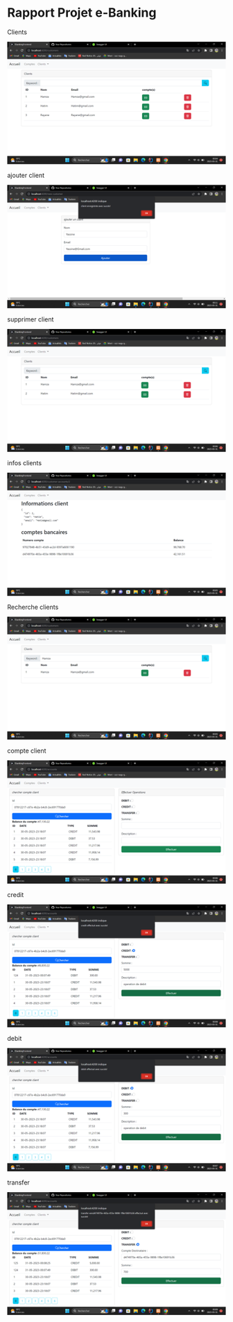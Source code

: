 <h1>Rapport Projet e-Banking</h1>

<p>Clients</p>
<img src="src/images/clients.png">

<p>ajouter client</p>
<img src="src/images/ajouterClient.png">

<p>supprimer client</p>
<img src="src/images/supprimerClient.png">

<p>infos clients</p>
<img src="src/images/infosClientsComptes.png">

<p>Recherche clients</p>
<img src="src/images/RechercheClient.png">

<p>compte client</p>
<img src="src/images/compteClient.png">

<p>credit</p>
<img src="src/images/credit.png">

<p>debit</p>
<img src="src/images/debit.png">

<p>transfer</p>
<img src="src/images/transfer.png">

